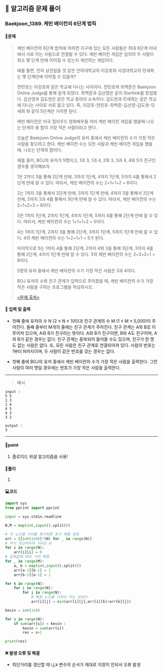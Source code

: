 ## 🐌 알고리즘 문제 풀이

### Baekjoon_1389. 케빈 베이컨의 6단계 법칙

#### 📒문제

> 케빈 베이컨의 6단계 법칙에 의하면 지구에 있는 모든 사람들은 최대 6단계 이내에서 서로 아는 사람으로 연결될 수 있다. 케빈 베이컨 게임은 임의의 두 사람이 최소 몇 단계 만에 이어질 수 있는지 계산하는 게임이다.
>
> 예를 들면, 전혀 상관없을 것 같은 인하대학교의 이강호와 서강대학교의 민세희는 몇 단계만에 이어질 수 있을까?
>
> 천민호는 이강호와 같은 학교에 다니는 사이이다. 천민호와 최백준은 Baekjoon Online Judge를 통해 알게 되었다. 최백준과 김선영은 같이 Startlink를 창업했다. 김선영과 김도현은 같은 학교 동아리 소속이다. 김도현과 민세희는 같은 학교에 다니는 사이로 서로 알고 있다. 즉, 이강호-천민호-최백준-김선영-김도현-민세희 와 같이 5단계만 거치면 된다.
>
> 케빈 베이컨은 미국 헐리우드 영화배우들 끼리 케빈 베이컨 게임을 했을때 나오는 단계의 총 합이 가장 적은 사람이라고 한다.
>
> 오늘은 Baekjoon Online Judge의 유저 중에서 케빈 베이컨의 수가 가장 작은 사람을 찾으려고 한다. 케빈 베이컨 수는 모든 사람과 케빈 베이컨 게임을 했을 때, 나오는 단계의 합이다.
>
> 예를 들어, BOJ의 유저가 5명이고, 1과 3, 1과 4, 2와 3, 3과 4, 4와 5가 친구인 경우를 생각해보자.
>
> 1은 2까지 3을 통해 2단계 만에, 3까지 1단계, 4까지 1단계, 5까지 4를 통해서 2단계 만에 알 수 있다. 따라서, 케빈 베이컨의 수는 2+1+1+2 = 6이다.
>
> 2는 1까지 3을 통해서 2단계 만에, 3까지 1단계 만에, 4까지 3을 통해서 2단계 만에, 5까지 3과 4를 통해서 3단계 만에 알 수 있다. 따라서, 케빈 베이컨의 수는 2+1+2+3 = 8이다.
>
> 3은 1까지 1단계, 2까지 1단계, 4까지 1단계, 5까지 4를 통해 2단계 만에 알 수 있다. 따라서, 케빈 베이컨의 수는 1+1+1+2 = 5이다.
>
> 4는 1까지 1단계, 2까지 3을 통해 2단계, 3까지 1단계, 5까지 1단계 만에 알 수 있다. 4의 케빈 베이컨의 수는 1+2+1+1 = 5가 된다.
>
> 마지막으로 5는 1까지 4를 통해 2단계, 2까지 4와 3을 통해 3단계, 3까지 4를 통해 2단계, 4까지 1단계 만에 알 수 있다. 5의 케빈 베이컨의 수는 2+3+2+1 = 8이다.
>
> 5명의 유저 중에서 케빈 베이컨의 수가 가장 작은 사람은 3과 4이다.
>
> BOJ 유저의 수와 친구 관계가 입력으로 주어졌을 때, 케빈 베이컨의 수가 가장 작은 사람을 구하는 프로그램을 작성하시오.
>
> 
>
> [<문제 출처>](https://www.acmicpc.net/problem/1389)



#### :pushpin: 입력 및 출력

- 첫째 줄에 유저의 수 N (2 ≤ N ≤ 100)과 친구 관계의 수 M (1 ≤ M ≤ 5,000)이 주어진다. 둘째 줄부터 M개의 줄에는 친구 관계가 주어진다. 친구 관계는 A와 B로 이루어져 있으며, A와 B가 친구라는 뜻이다. A와 B가 친구이면, B와 A도 친구이며, A와 B가 같은 경우는 없다. 친구 관계는 중복되어 들어올 수도 있으며, 친구가 한 명도 없는 사람은 없다. 또, 모든 사람은 친구 관계로 연결되어져 있다. 사람의 번호는 1부터 N까지이며, 두 사람이 같은 번호를 갖는 경우는 없다.

- 첫째 줄에 BOJ의 유저 중에서 케빈 베이컨의 수가 가장 작은 사람을 출력한다. 그런 사람이 여러 명일 경우에는 번호가 가장 작은 사람을 출력한다.


---

> 예시

```
input :
5 5
1 3
1 4
4 5
4 3
3 2

output :
3
```

----




#### 🚀point

1. 플로이드 워셜 알고리즘을 사용!




#### 🔎풀이

1.  



#### 💻코드

```python
import sys
from pprint import pprint

input = sys.stdin.readline

N,M = map(int,input().split())

# 각 노드별 거리를 재기위한 초기 배열 생성
arr = [[int(1e9)]*(N) for _ in range(N)]
# 자기 자신까지의 거리는 0
for i in range(N):
    arr[i][i] = 0
# 입력값에 따라 거리 배정
for _ in range(M):
    a, b = map(int,input().split())
    arr[a-1][b-1] = 1
    arr[b-1][a-1] = 1

for k in range(N):
    for i in range(N):
        for j in range(N):
            # 특정 노드를 거쳐서 가는 것보다 
            arr[i][j] = min(arr[i][j],arr[i][k]+arr[k][j])

kevin = int(1e9)

for s in range(N):
    if sum(arr[s]) < kevin :
        kevin = sum(arr[s])
        res = s+1

print(res)
```



#### ❌ 발생 오류 및 해결

- 최단거리를 갱신할 때 i,j,k 변수의 순서가 제대로 지정이 안되서 오류 발생

